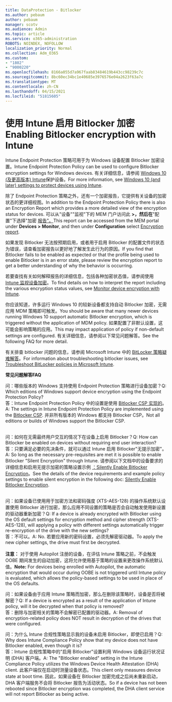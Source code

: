 ```yaml
---
title: DataProtection - Bitlocker
ms.author: pebaum
author: pebaum
manager: scotv
ms.audience: Admin
ms.topic: article
ms.service: o365-administration
ROBOTS: NOINDEX, NOFOLLOW
localization_priority: Normal
ms.collection: Adm_O365
ms.custom:
- "1802"
- "9000220"
ms.openlocfilehash: 8166a055d7a967faab83484619b443cc98239c7c
ms.sourcegitcommit: 8bc60ec34bc1e40685e3976576e04a2623f63a7c
ms.translationtype: MT
ms.contentlocale: zh-CN
ms.lasthandoff: 04/15/2021
ms.locfileid: "51815605"
---
```

# <a name="enabling-bitlocker-encryption-with-intune"></a><span data-ttu-id="0efca-102">使用 Intune 启用 Bitlocker 加密</span><span class="sxs-lookup"><span data-stu-id="0efca-102">Enabling Bitlocker encryption with Intune</span></span>

<span data-ttu-id="0efca-103">Intune Endpoint Protection 策略可用于为 Windows 设备配置 Bitlocker 加密设置。</span><span class="sxs-lookup"><span data-stu-id="0efca-103">Intune Endpoint Protection Policy can be used to configure Bitlocker encryption settings for Windows devices.</span></span> <span data-ttu-id="0efca-104">有关详细信息，请参阅 [Windows 10 (及更高版本) Intune](https://docs.microsoft.com/intune/endpoint-protection-windows-10#windows-encryption)保护设备。</span><span class="sxs-lookup"><span data-stu-id="0efca-104">For more information, see [Windows 10 (and later) settings to protect devices using Intune](https://docs.microsoft.com/intune/endpoint-protection-windows-10#windows-encryption).</span></span>

<span data-ttu-id="0efca-105">除了 Endpoint Protection 策略之外，还有一个加密报告，它提供有关设备的加密状态的更详细视图。</span><span class="sxs-lookup"><span data-stu-id="0efca-105">In addition to the Endpoint Protection Policy there is also an Encryption Report which provides a more detailed view of the encryption status for devices.</span></span> <span data-ttu-id="0efca-106">可以从"设备""监视"下的 MEM 门户访问此 **>，然后在**"配置"下选择"加密 [报告"。](https://endpoint.microsoft.com/#blade/Microsoft_Intune_DeviceSettings/DevicesMonitorMenu/encryptionReport)</span><span class="sxs-lookup"><span data-stu-id="0efca-106">This report can be accessed from the MEM portal under **Devices > Monitor**, and then under **Configuration** select [Encryption report](https://endpoint.microsoft.com/#blade/Microsoft_Intune_DeviceSettings/DevicesMonitorMenu/encryptionReport).</span></span>

<span data-ttu-id="0efca-107">如果发现 Bitlocker 无法按预期启用，或者用于启用 Bitlocker 的配置文件的状态为错误，请查看加密报告以更好地了解发生此行为的原因。</span><span class="sxs-lookup"><span data-stu-id="0efca-107">If you find that Bitlocker fails to be enabled as expected or that the profile being used to enable Bitlocker is in an error state, please review the encryption report to get a better understanding of why the behavior is occurring.</span></span>

<span data-ttu-id="0efca-108">若要查找有关如何解释报告的详细信息，包括各种加密状态值，请参阅使用 [Intune 监视设备加密](https://docs.microsoft.com/mem/intune/protect/encryption-monitor)。</span><span class="sxs-lookup"><span data-stu-id="0efca-108">To find details on how to interpret the report including the various encryption status values, see [Monitor device encryption with Intune](https://docs.microsoft.com/mem/intune/protect/encryption-monitor).</span></span>

<span data-ttu-id="0efca-109">你应该知道，许多运行 Windows 10 的较新设备都支持自动 Bitlocker 加密，无需应用 MDM 策略即可触发。</span><span class="sxs-lookup"><span data-stu-id="0efca-109">You should be aware that many newer devices running Windows 10 support automatic Bitlocker encryption, which is triggered without the application of MDM policy.</span></span> <span data-ttu-id="0efca-110">如果配置了非默认设置，这可能会影响策略的应用。</span><span class="sxs-lookup"><span data-stu-id="0efca-110">This may impact application of policy if non-default settings are configured.</span></span> <span data-ttu-id="0efca-111">有关详细信息，请参阅以下常见问题解答。</span><span class="sxs-lookup"><span data-stu-id="0efca-111">See the following FAQ for more detail.</span></span>

<span data-ttu-id="0efca-112">有关排查 bitlocker 问题的信息，请参阅 Microsoft Intune 中的 [BitLocker 策略疑难解答](https://docs.microsoft.com/intune/protect/troubleshoot-bitlocker-policies)。</span><span class="sxs-lookup"><span data-stu-id="0efca-112">For information about troubleshooting bitlocker issues, see [Troubleshoot BitLocker policies in Microsoft Intune](https://docs.microsoft.com/intune/protect/troubleshoot-bitlocker-policies).</span></span>
 
 
<span data-ttu-id="0efca-113">**常见问题解答**</span><span class="sxs-lookup"><span data-stu-id="0efca-113">**FAQ**</span></span>

<span data-ttu-id="0efca-114">问：哪些版本的 Windows 支持使用 Endpoint Protection 策略进行设备加密？</span><span class="sxs-lookup"><span data-stu-id="0efca-114">Q: Which editions of Windows support device encryption using the Endpoint Protection Policy?</span></span><br>
<span data-ttu-id="0efca-115">答：Intune Endpoint Protection Policy 中的设置是使用 [Bitlocker CSP 实现的](https://docs.microsoft.com/windows/client-management/mdm/bitlocker-csp)。</span><span class="sxs-lookup"><span data-stu-id="0efca-115">A: The settings in Intune Endpoint Protection Policy are implemented using the [Bitlocker CSP](https://docs.microsoft.com/windows/client-management/mdm/bitlocker-csp).</span></span> <span data-ttu-id="0efca-116">并非所有版本的 Windows 都支持 Bitlocker CSP。</span><span class="sxs-lookup"><span data-stu-id="0efca-116">Not all editions or builds of Windows support the Bitlocker CSP.</span></span> <br><br>

<span data-ttu-id="0efca-117">问：如何在无需最终用户交互的情况下在设备上启用 Bitlocker？</span><span class="sxs-lookup"><span data-stu-id="0efca-117">Q: How can Bitlocker be enabled on devices without requiring end user interaction?</span></span><br>
<span data-ttu-id="0efca-118">答：只要满足必要的先决条件，就可以通过 Intune 启用 Bitlocker"无提示加密"。</span><span class="sxs-lookup"><span data-stu-id="0efca-118">A: So long as the necessary pre-requisites are met it is possible to enable Bitlocker "Silent Encryption" through Intune.</span></span> <span data-ttu-id="0efca-119">请参阅以下文档中的设备要求的详细信息和启用无提示加密的策略设置示例 [：Silently Enable Bitlocker Encryption](https://docs.microsoft.com/mem/intune/protect/encrypt-devices#silently-enable-bitlocker-on-devices)。</span><span class="sxs-lookup"><span data-stu-id="0efca-119">See the details of the device requirements and example policy settings to enable silent encryption in the following doc: [Silently Enable Bitlocker Encryption](https://docs.microsoft.com/mem/intune/protect/encrypt-devices#silently-enable-bitlocker-on-devices).</span></span> <br><br>

<span data-ttu-id="0efca-120">问：如果设备已使用用于加密方法和密码强度 (XTS-AES-128) 的操作系统默认设置使用 Bitlocker 进行加密，那么应用不同设置的策略是否会自动触发使用新设置的驱动器重新加密？</span><span class="sxs-lookup"><span data-stu-id="0efca-120">Q: If a device is already encrypted with Bitlocker using the OS default settings for encryption method and cipher strength (XTS-AES-128), will applying a policy with different settings automatically trigger re-encryption of the drive with the new settings?</span></span><br>
<span data-ttu-id="0efca-121">答：不可以。</span><span class="sxs-lookup"><span data-stu-id="0efca-121">A: No.</span></span> <span data-ttu-id="0efca-122">若要应用新的密码设置，必须先解密驱动器。</span><span class="sxs-lookup"><span data-stu-id="0efca-122">To apply the new cipher settings, the drive must first be decrypted.</span></span><br><br>
<span data-ttu-id="0efca-123">**注意：** 对于使用 Autopilot 注册的设备，在评估 Intune 策略之前，不会触发 OOBE 期间发生的自动加密，这将允许使用基于策略的设置来更改操作系统默认值。</span><span class="sxs-lookup"><span data-stu-id="0efca-123">**Note:** For devices being enrolled with Autopilot, the automatic encryption that would occur during OOBE is not triggered until Intune policy is evaluated, which allows the policy-based settings to be used in place of the OS defaults.</span></span>
 
<span data-ttu-id="0efca-124">问：如果设备由于应用 Intune 策略而加密，那么在删除该策略时，设备是否将被解密？</span><span class="sxs-lookup"><span data-stu-id="0efca-124">Q: If a device is encrypted as a result of the  application of Intune policy, will it be decrypted when that policy is removed?</span></span><br>
<span data-ttu-id="0efca-125">答：删除与加密相关的策略不会解密已配置的驱动器。</span><span class="sxs-lookup"><span data-stu-id="0efca-125">A: Removal of encryption-related policy does NOT result in decryption of the drives that were configured.</span></span>
 
<span data-ttu-id="0efca-126">问：为什么 Intune 合规性策略显示我的设备未启用 Bitlocker，即使已启用？</span><span class="sxs-lookup"><span data-stu-id="0efca-126">Q: Why does Intune Compliance Policy show that my device does not have Bitlocker enabled, even though it is?</span></span><br>
<span data-ttu-id="0efca-127">答：Intune 合规性策略中的"启用 Bitlocker"设置利用 Windows 设备运行状况证明 (DHA) 客户端。</span><span class="sxs-lookup"><span data-stu-id="0efca-127">A: The "Bitlocker enabled" setting in the Intune Compliance Policy utilizes the Windows Device Health Attestation  (DHA) client.</span></span> <span data-ttu-id="0efca-128">此客户端仅在启动时测量设备状态。</span><span class="sxs-lookup"><span data-stu-id="0efca-128">This client only measures device state at boot time.</span></span> <span data-ttu-id="0efca-129">因此，如果设备在 Bitlocker 加密完成之后尚未重新启动，DHA 客户端服务不会将 Bitlocker 报告为活动状态。</span><span class="sxs-lookup"><span data-stu-id="0efca-129">So if a device has not been rebooted since Bitlocker encryption was completed, the DHA client service will not report Bitlocker as being active.</span></span>
 
 